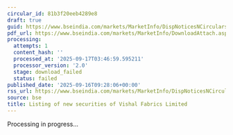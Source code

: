 ```yaml
---
circular_id: 81b3f20eeb4289e8
draft: true
guid: https://www.bseindia.com/markets/MarketInfo/DispNoticesNCirculars.aspx?Noticeid={F0E34957-42F4-449C-89E1-6C2AE1CCDF26}&noticeno=20250916-17&dt=09/16/2025&icount=17&totcount=79&flag=0
pdf_url: https://www.bseindia.com/markets/MarketInfo/DownloadAttach.aspx?id=20250916-17&attachedId=
processing:
  attempts: 1
  content_hash: ''
  processed_at: '2025-09-17T03:46:59.595211'
  processor_version: '2.0'
  stage: download_failed
  status: failed
published_date: '2025-09-16T09:28:06+00:00'
rss_url: https://www.bseindia.com/markets/MarketInfo/DispNoticesNCirculars.aspx?Noticeid={F0E34957-42F4-449C-89E1-6C2AE1CCDF26}&noticeno=20250916-17&dt=09/16/2025&icount=17&totcount=79&flag=0
source: bse
title: Listing of new securities of Vishal Fabrics Limited
---
```


Processing in progress...